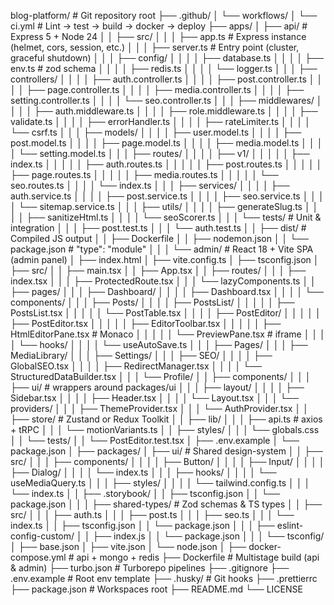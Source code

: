 blog-platform/                         # Git repository root
├── .github/
│   └── workflows/
│       └── ci.yml                     # Lint → test → build → docker → deploy
├── apps/
│   ├── api/                           # Express 5 + Node 24
│   │   ├── src/
│   │   │   ├── app.ts                 # Express instance (helmet, cors, session, etc.)
│   │   │   ├── server.ts              # Entry point (cluster, graceful shutdown)
│   │   │   ├── config/
│   │   │   │   ├── database.ts
│   │   │   │   ├── env.ts             # zod schema
│   │   │   │   ├── redis.ts
│   │   │   │   └── logger.ts
│   │   │   ├── controllers/
│   │   │   │   ├── auth.controller.ts
│   │   │   │   ├── post.controller.ts
│   │   │   │   ├── page.controller.ts
│   │   │   │   ├── media.controller.ts
│   │   │   │   ├── setting.controller.ts
│   │   │   │   └── seo.controller.ts
│   │   │   ├── middlewares/
│   │   │   │   ├── auth.middleware.ts
│   │   │   │   ├── role.middleware.ts
│   │   │   │   ├── validate.ts
│   │   │   │   ├── errorHandler.ts
│   │   │   │   ├── rateLimiter.ts
│   │   │   │   └── csrf.ts
│   │   │   ├── models/
│   │   │   │   ├── user.model.ts
│   │   │   │   ├── post.model.ts
│   │   │   │   ├── page.model.ts
│   │   │   │   ├── media.model.ts
│   │   │   │   └── setting.model.ts
│   │   │   ├── routes/
│   │   │   │   ├── v1/
│   │   │   │   │   ├── index.ts
│   │   │   │   │   ├── auth.routes.ts
│   │   │   │   │   ├── post.routes.ts
│   │   │   │   │   ├── page.routes.ts
│   │   │   │   │   ├── media.routes.ts
│   │   │   │   │   └── seo.routes.ts
│   │   │   │   └── index.ts
│   │   │   ├── services/
│   │   │   │   ├── auth.service.ts
│   │   │   │   ├── post.service.ts
│   │   │   │   ├── seo.service.ts
│   │   │   │   └── sitemap.service.ts
│   │   │   ├── utils/
│   │   │   │   ├── generateSlug.ts
│   │   │   │   ├── sanitizeHtml.ts
│   │   │   │   └── seoScorer.ts
│   │   │   └── tests/                 # Unit & integration
│   │   │       ├── post.test.ts
│   │   │       └── auth.test.ts
│   │   ├── dist/                      # Compiled JS output
│   │   ├── Dockerfile
│   │   ├── nodemon.json
│   │   └── package.json               # "type": "module"
│   │
│   └── admin/                         # React 18 + Vite SPA (admin panel)
│       ├── index.html
│       ├── vite.config.ts
│       ├── tsconfig.json
│       ├── src/
│       │   ├── main.tsx
│       │   ├── App.tsx
│       │   ├── routes/
│       │   │   ├── index.tsx
│       │   │   ├── ProtectedRoute.tsx
│       │   │   └── lazyComponents.ts
│       │   ├── pages/
│       │   │   ├── Dashboard/
│       │   │   │   ├── Dashboard.tsx
│       │   │   │   └── components/
│       │   │   ├── Posts/
│       │   │   │   ├── PostsList/
│       │   │   │   │   ├── PostsList.tsx
│       │   │   │   │   └── PostTable.tsx
│       │   │   │   ├── PostEditor/
│       │   │   │   │   ├── PostEditor.tsx
│       │   │   │   │   ├── EditorToolbar.tsx
│       │   │   │   │   ├── HtmlEditorPane.tsx          # Monaco
│       │   │   │   │   └── PreviewPane.tsx             # iframe
│       │   │   │   └── hooks/
│       │   │   │       └── useAutoSave.ts
│       │   │   ├── Pages/
│       │   │   ├── MediaLibrary/
│       │   │   ├── Settings/
│       │   │   ├── SEO/
│       │   │   │   ├── GlobalSEO.tsx
│       │   │   │   ├── RedirectManager.tsx
│       │   │   │   └── StructuredDataBuilder.tsx
│       │   │   └── Profile/
│       │   ├── components/
│       │   │   ├── ui/                 # wrappers around packages/ui
│       │   │   ├── layout/
│       │   │   │   ├── Sidebar.tsx
│       │   │   │   ├── Header.tsx
│       │   │   │   └── Layout.tsx
│       │   │   └── providers/
│       │   │       ├── ThemeProvider.tsx
│       │   │       └── AuthProvider.tsx
│       │   ├── store/                  # Zustand or Redux Toolkit
│       │   ├── lib/
│       │   │   ├── api.ts              # axios + tRPC
│       │   │   └── motionVariants.ts
│       │   ├── styles/
│       │   │   └── globals.css
│       │   └── tests/
│       │       └── PostEditor.test.tsx
│       ├── .env.example
│       └── package.json
│
├── packages/
│   ├── ui/                             # Shared design-system
│   │   ├── src/
│   │   │   ├── components/
│   │   │   │   ├── Button/
│   │   │   │   ├── Input/
│   │   │   │   ├── Dialog/
│   │   │   │   └── index.ts
│   │   │   ├── hooks/
│   │   │   │   └── useMediaQuery.ts
│   │   │   ├── styles/
│   │   │   │   └── tailwind.config.ts
│   │   │   └── index.ts
│   │   ├── .storybook/
│   │   ├── tsconfig.json
│   │   └── package.json
│   │
│   ├── shared-types/                   # Zod schemas & TS types
│   │   ├── src/
│   │   │   ├── auth.ts
│   │   │   ├── post.ts
│   │   │   ├── seo.ts
│   │   │   └── index.ts
│   │   ├── tsconfig.json
│   │   └── package.json
│   │
│   ├── eslint-config-custom/
│   │   ├── index.js
│   │   └── package.json
│   │
│   └── tsconfig/
│       ├── base.json
│       ├── vite.json
│       └── node.json
│
├── docker-compose.yml                  # api + mongo + redis
├── Dockerfile                          # Multistage build (api & admin)
├── turbo.json                          # Turborepo pipelines
├── .gitignore
├── .env.example                        # Root env template
├── .husky/                             # Git hooks
├── .prettierrc
├── package.json                        # Workspaces root
├── README.md
└── LICENSE